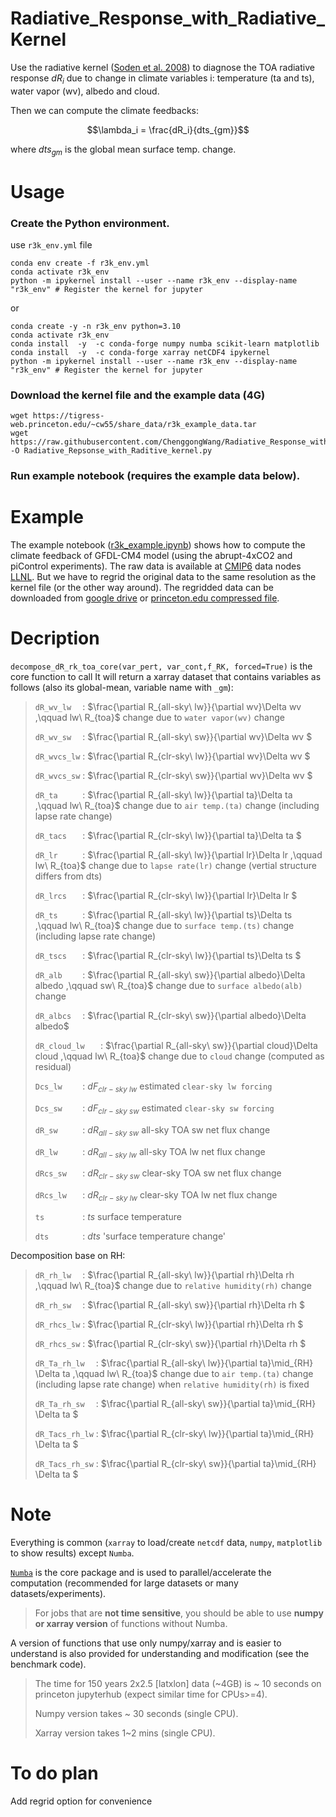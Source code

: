 # Radiative_Response_with_Radiative_Kernel

Use the radiative kernel ([Soden et al. 2008](https://doi.org/10.1175/2007JCLI2110.1)) to diagnose the TOA radiative response $dR_i$  due to change in  climate variables i: temperature (ta and ts), water vapor (wv), albedo and cloud. 

Then we can compute the climate feedbacks: 

$$\lambda_i = \frac{dR_i}{dts_{gm}}$$

where ${dts_{gm}}$ is the global mean surface temp. change.

# Usage
### Create the Python environment.
use `r3k_env.yml` file
```
conda env create -f r3k_env.yml
conda activate r3k_env
python -m ipykernel install --user --name r3k_env --display-name "r3k_env" # Register the kernel for jupyter
```
or 
```
conda create -y -n r3k_env python=3.10
conda activate r3k_env
conda install  -y  -c conda-forge numpy numba scikit-learn matplotlib
conda install  -y  -c conda-forge xarray netCDF4 ipykernel 
python -m ipykernel install --user --name r3k_env --display-name "r3k_env" # Register the kernel for jupyter
```

### Download the kernel file and the example data (4G)
```
wget https://tigress-web.princeton.edu/~cw55/share_data/r3k_example_data.tar
wget https://raw.githubusercontent.com/ChenggongWang/Radiative_Response_with_Radiative_Kernel/main/Radiative_Repsonse_with_Raditive_kernel.py -O Radiative_Repsonse_with_Raditive_kernel.py
```
### Run example notebook (requires the example data below).

# Example 

The example notebook ([r3k_example.ipynb](https://github.com/ChenggongWang/Radiative_Response_with_Radiative_Kernel/blob/main/R3k_example.ipynb)) shows how to compute the climate feedback of GFDL-CM4 model (using the abrupt-4xCO2 and piControl experiments). The raw data is available at [CMIP6](https://pcmdi.llnl.gov/CMIP6/) data nodes [LLNL](https://esgf-node.llnl.gov/projects/cmip6/). But we have to regrid the original data to the same resolution as the kernel file (or the other way around). The regridded data can be downloaded from [google drive](https://drive.google.com/drive/folders/1E66izDrjdOVWYl2nJj32cXSNJPegGQ8q?usp=sharing) or [princeton.edu compressed file](https://tigress-web.princeton.edu/~cw55/share_data/r3k_example_data.tar).


# Decription
`decompose_dR_rk_toa_core(var_pert, var_cont,f_RK, forced=True)` is the core function to call 
It will return a xarray dataset that contains variables as follows (also its global-mean, variable name with `_gm`):

>`dR_wv_lw  ` : $\frac{\partial R_{all-sky\ lw}}{\partial wv}\Delta wv ,\qquad lw\ R_{toa}$ change due to `water vapor(wv)` change
>
>`dR_wv_sw  ` : $\frac{\partial R_{all-sky\ sw}}{\partial wv}\Delta wv    $
>
>`dR_wvcs_lw` : $\frac{\partial R_{clr-sky\ lw}}{\partial wv}\Delta wv    $
>
>`dR_wvcs_sw` : $\frac{\partial R_{clr-sky\ sw}}{\partial wv}\Delta wv    $
>
>`dR_ta     ` : $\frac{\partial R_{all-sky\ lw}}{\partial ta}\Delta ta ,\qquad lw\ R_{toa}$ change due to `air temp.(ta)` change (including lapse rate change)
>
>`dR_tacs   ` : $\frac{\partial R_{clr-sky\ lw}}{\partial ta}\Delta ta    $
>
>`dR_lr     ` : $\frac{\partial R_{all-sky\ lw}}{\partial lr}\Delta lr ,\qquad lw\ R_{toa}$ change due to `lapse rate(lr)` change (vertial structure differs from dts)
>
>`dR_lrcs   ` : $\frac{\partial R_{clr-sky\ lw}}{\partial lr}\Delta lr    $
>
>`dR_ts     ` : $\frac{\partial R_{all-sky\ lw}}{\partial ts}\Delta ts ,\qquad lw\ R_{toa}$ change due to `surface temp.(ts)` change (including lapse rate change)
>
>`dR_tscs   ` : $\frac{\partial R_{clr-sky\ lw}}{\partial ts}\Delta ts    $
>
>`dR_alb    ` : $\frac{\partial R_{all-sky\ sw}}{\partial albedo}\Delta albedo  ,\qquad sw\ R_{toa}$ change due to `surface albedo(alb)` change 
>
>`dR_albcs  ` : $\frac{\partial R_{clr-sky\ sw}}{\partial albedo}\Delta albedo$
>
>`dR_cloud_lw   ` : $\frac{\partial R_{all-sky\ sw}}{\partial cloud}\Delta cloud ,\qquad lw\ R_{toa}$ change due to `cloud` change (computed as residual)
>
>`Dcs_lw    ` : $dF_{clr-sky\ lw}$ estimated `clear-sky lw forcing`
>
>`Dcs_sw    ` : $dF_{clr-sky\ sw}$ estimated `clear-sky sw forcing`
>
>`dR_sw     ` : $dR_{all-sky\ sw}$ all-sky TOA sw net flux change
>
>`dR_lw     ` : $dR_{all-sky\ lw}$ all-sky TOA lw net flux change
>
>`dRcs_sw   ` : $dR_{clr-sky\ sw}$ clear-sky TOA sw net flux change
>
>`dRcs_lw   ` : $dR_{clr-sky\ lw}$ clear-sky TOA lw net flux change
>
>`ts        ` : $ts$ surface temperature 
>
>`dts       ` : $dts$ 'surface temperature change'

Decomposition base on RH:
>`dR_rh_lw  ` : $\frac{\partial R_{all-sky\ lw}}{\partial rh}\Delta rh ,\qquad lw\ R_{toa}$ change due to `relative humidity(rh)` change
>
>`dR_rh_sw  ` : $\frac{\partial R_{all-sky\ sw}}{\partial rh}\Delta rh    $
>
>`dR_rhcs_lw` : $\frac{\partial R_{clr-sky\ lw}}{\partial rh}\Delta rh    $
>
>`dR_rhcs_sw` : $\frac{\partial R_{clr-sky\ sw}}{\partial rh}\Delta rh    $
>
>`dR_Ta_rh_lw  ` : $\frac{\partial R_{all-sky\ lw}}{\partial ta}\mid_{RH} \Delta ta ,\qquad lw\ R_{toa}$ change due to `air temp.(ta)` change (including lapse rate change) when `relative humidity(rh)` is fixed
>
>`dR_Ta_rh_sw  ` : $\frac{\partial R_{all-sky\ sw}}{\partial ta}\mid_{RH} \Delta ta    $
>
>`dR_Tacs_rh_lw` : $\frac{\partial R_{clr-sky\ lw}}{\partial ta}\mid_{RH} \Delta ta    $
>
>`dR_Tacs_rh_sw` : $\frac{\partial R_{clr-sky\ sw}}{\partial ta}\mid_{RH} \Delta ta    $

# Note

Everything is common (`xarray` to load/create `netcdf` data, `numpy`, `matplotlib` to show results) except `Numba`.

[`Numba`](https://numba.pydata.org/) is the core package and is used to parallel/accelerate the computation (recommended for large datasets or many datasets/experiments). 

>For jobs that are __not time sensitive__, you should be able to use __numpy or xarray version__ of functions without Numba. 

A version of functions that use only numpy/xarray and is easier to understand is also provided for understanding and modification (see the benchmark code).

>The time for 150 years 2x2.5 [latxlon] data (\~4GB) is ~ 10 seconds on princeton jupyterhub (expect similar time for CPUs>=4).
>
>Numpy version takes ~ 30 seconds (single CPU).
>
>Xarray version takes 1\~2 mins (single CPU).

# To do plan
Add regrid option for convenience
